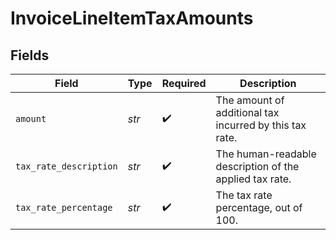 # InvoiceLineItemTaxAmounts


## Fields

| Field                                                   | Type                                                    | Required                                                | Description                                             |
| ------------------------------------------------------- | ------------------------------------------------------- | ------------------------------------------------------- | ------------------------------------------------------- |
| `amount`                                                | *str*                                                   | :heavy_check_mark:                                      | The amount of additional tax incurred by this tax rate. |
| `tax_rate_description`                                  | *str*                                                   | :heavy_check_mark:                                      | The human-readable description of the applied tax rate. |
| `tax_rate_percentage`                                   | *str*                                                   | :heavy_check_mark:                                      | The tax rate percentage, out of 100.                    |